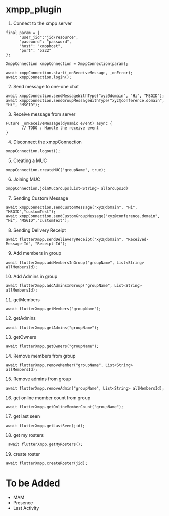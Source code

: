 # xmpp_plugin

1. Connect to the xmpp server

```
final param = {
      "user_jid":"jid/resource",
      "password": "password",
      "host": "xmpphost",
      "port": "5222"
};

XmppConnection xmppConnection = XmppConnection(param);

await xmppConnection.start(_onReceiveMessage, _onError);
await xmppConnection.login();

```

2. Send message to one-one chat

```
await xmppConnection.sendMessageWithType("xyz@domain", "Hi", "MSGID");
await xmppConnection.sendGroupMessageWithType("xyz@conference.domain", "Hi", "MSGID");
```

3. Receive message from server

```
Future _onReceiveMessage(dynamic event) async {
       // TODO : Handle the receive event
}
```

4. Disconnect the xmppConnection

```
xmppConnection.logout();
```

5. Creating a MUC

```
xmppConnection.createMUC("groupName", true);
```

6. Joining  MUC

```
xmppConnection.joinMucGroups(List<String> allGroupsId)

```

7. Sending Custom Message

```
await xmppConnection.sendCustomMessage("xyz@domain", "Hi", "MSGID","customTest");
await xmppConnection.sendCustomGroupMessage("xyz@conference.domain", "Hi", "MSGID","customText");

```

8. Sending Delivery Receipt

```
await flutterXmpp.sendDelieveryReceipt("xyz@domain", "Received-Message-Id", "Receipt-Id");
```

9. Add members in group
```
await flutterXmpp.addMembersInGroup("groupName", List<String> allMembersId);
```

10. Add Admins in group
```
await flutterXmpp.addAdminsInGroup("groupName", List<String> allMembersId);
```

11. getMembers
```
await flutterXmpp.getMembers("groupName");
```

12. getAdmins
```
await flutterXmpp.getAdmins("groupName");
```

13. getOwners
```
await flutterXmpp.getOwners("groupName");
```

14. Remove members from group
```
await flutterXmpp.removeMember("groupName", List<String> allMembersId);
```

15. Remove admins from group
```
await flutterXmpp.removeAdmin("groupName", List<String> allMembersId);
```

16. get online member count from group
```
await flutterXmpp.getOnlineMemberCount("groupName");
```

17. get last seen
```
await flutterXmpp.getLastSeen(jid);
```

18. get my rosters
```
 await flutterXmpp.getMyRosters();
```

19. create roster
```
await flutterXmpp.createRoster(jid);
```



# To be Added

 - MAM
 - Presence
 - Last Activity
